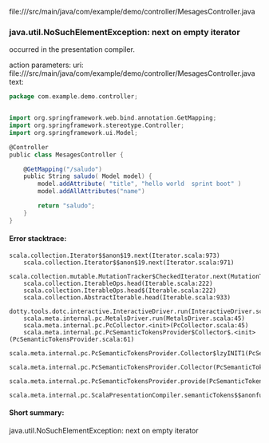 file://<WORKSPACE>/src/main/java/com/example/demo/controller/MesagesController.java
### java.util.NoSuchElementException: next on empty iterator

occurred in the presentation compiler.

action parameters:
uri: file://<WORKSPACE>/src/main/java/com/example/demo/controller/MesagesController.java
text:
```scala
package com.example.demo.controller;


import org.springframework.web.bind.annotation.GetMapping;
import org.springframework.stereotype.Controller;
import org.springframework.ui.Model;

@Controller
public class MesagesController {

    @GetMapping("/saludo")
    public String saludo( Model model) {
        model.addAttribute( "title", "hello world  sprint boot" )
        model.addAllAttributes("name")

        return "saludo";
    }
}
```



#### Error stacktrace:

```
scala.collection.Iterator$$anon$19.next(Iterator.scala:973)
	scala.collection.Iterator$$anon$19.next(Iterator.scala:971)
	scala.collection.mutable.MutationTracker$CheckedIterator.next(MutationTracker.scala:76)
	scala.collection.IterableOps.head(Iterable.scala:222)
	scala.collection.IterableOps.head$(Iterable.scala:222)
	scala.collection.AbstractIterable.head(Iterable.scala:933)
	dotty.tools.dotc.interactive.InteractiveDriver.run(InteractiveDriver.scala:168)
	scala.meta.internal.pc.MetalsDriver.run(MetalsDriver.scala:45)
	scala.meta.internal.pc.PcCollector.<init>(PcCollector.scala:45)
	scala.meta.internal.pc.PcSemanticTokensProvider$Collector$.<init>(PcSemanticTokensProvider.scala:61)
	scala.meta.internal.pc.PcSemanticTokensProvider.Collector$lzyINIT1(PcSemanticTokensProvider.scala:61)
	scala.meta.internal.pc.PcSemanticTokensProvider.Collector(PcSemanticTokensProvider.scala:61)
	scala.meta.internal.pc.PcSemanticTokensProvider.provide(PcSemanticTokensProvider.scala:90)
	scala.meta.internal.pc.ScalaPresentationCompiler.semanticTokens$$anonfun$1(ScalaPresentationCompiler.scala:99)
```
#### Short summary: 

java.util.NoSuchElementException: next on empty iterator